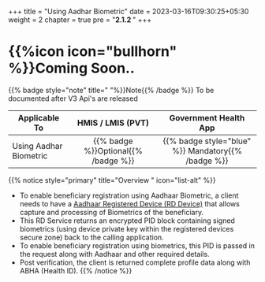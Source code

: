 +++
title = "Using Aadhar Biometric"
date = 2023-03-16T09:30:25+05:30
weight = 2
chapter = true
pre = "<b>2.1.2 </b>"
+++

# {{%icon icon="bullhorn" %}}Coming Soon.. 
{{% badge style="note" title=" "%}}Note{{% /badge %}} To be documented after V3 Api's are released

|  Applicable To                             |   HMIS / LMIS (PVT)  |   Government Health App  |  
|-------------------------------|:----------------------:|:--------------------:|
|   Using Aadhar Biometric                      |  {{% badge %}}Optional{{% /badge %}}       |  {{% badge style="blue" %}} Mandatory{{% /badge %}}        | 


{{% notice style="primary" title="Overview " icon="list-alt" %}}

- To enable beneficiary registration using Aadhaar Biometric, a client needs to have a [Aadhaar Registered Device (RD Device)](https://uidai.gov.in/images/resource/Aadhaar_Registered_Devices_2_0_4.pdf) that allows capture and processing of Biometrics of the beneficiary.
- This RD Service returns an encrypted PID block containing signed biometrics (using device private key within the registered devices secure zone) back to the calling application.
- To enable beneficiary registration using biometrics, this PID is passed in the request along with Aadhaar and other required details.
- Post verification, the client is returned complete profile data along with ABHA (Health ID).
{{% /notice %}}

